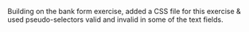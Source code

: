Building on the bank form exercise, added a CSS file for this exercise & used pseudo-selectors valid and invalid in some of the text fields. 
